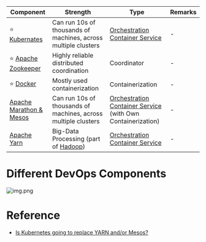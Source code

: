 
| Component                                          | Strength                                                                    | Type                                                                                            | Remarks |
|----------------------------------------------------|-----------------------------------------------------------------------------|-------------------------------------------------------------------------------------------------|---------|
| :star: [Kubernates](Kubernates.md)                 | Can run 10s of thousands of machines, across multiple clusters              | [Orchestration Container Service](../0_SystemGlossaries/ContainerOrchestrationService.md)                             | -       |
| :star: [Apache Zookeeper](ApacheZookeeper.md)      | Highly reliable distributed coordination                                    | Coordinator                                                                                     | -       |
| :star: [Docker](Docker.md)                         | Mostly used containerization                                                | Containerization                                                                                | -       |
| [Apache Marathon & Mesos](ApacheMarathon&Mesos.md) | Can run 10s of thousands of machines, across multiple clusters              | [Orchestration Container Service](../0_SystemGlossaries/ContainerOrchestrationService.md) (with Own Containerization) | -       |
| [Apache Yarn](ApacheYarn.md)                       | Big-Data Processing (part of [Hadoop](../5_BigDataComponents/ApacheHadoop)) | [Orchestration Container Service](../0_SystemGlossaries/ContainerOrchestrationService.md)                             | -       |

# Different DevOps Components

![img.png](https://qphs.fs.quoracdn.net/main-qimg-1d804ff97bec8c709d735e7522945d62-pjlq)

# Reference
- [Is Kubernetes going to replace YARN and/or Mesos?](https://www.quora.com/Is-Kubernetes-going-to-replace-YARN-and-or-Mesos)
